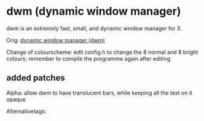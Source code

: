 # dwm (dynamic window manager)

dwm is an extremely fast, small, and dynamic window manager for X.

Orig: [dynamic window manager (dwm)](https://dwm.suckless.org/)

Change of colourscheme: edit config.h to change the 8 normal and 8 bright colours; remember to compile the programme again after editing


## added patches

Alpha: allow dwm to have translucent bars, while keeping all the text on it opaque

Alternativetags:

